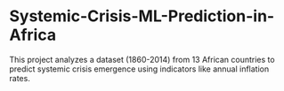 # Systemic-Crisis-ML-Prediction-in-Africa
This project analyzes a dataset (1860-2014) from 13 African countries to predict systemic crisis emergence using indicators like annual inflation rates.
